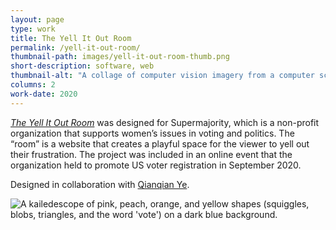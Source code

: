 ```yaml
---
layout: page
type: work
title: The Yell It Out Room
permalink: /yell-it-out-room/
thumbnail-path: images/yell-it-out-room-thumb.png
short-description: software, web
thumbnail-alt: "A collage of computer vision imagery from a computer screen, person's face, and their home in in bright greens, blues, and purples."
columns: 2
work-date: 2020
---
```


<em><a href="https://www.supercharge2020.com/rooms/yelling-room">The Yell It Out Room</a></em> was designed for Supermajority, which is a non-profit organization that supports women’s issues in voting and politics.
The “room” is a website that creates a playful space for the viewer to yell out their frustration.
The project was included in an online event that the organization held to promote US voter registration in September 2020.

Designed in collaboration with <a href="https://qianqian-ye.com/">Qianqian Ye</a>.

<div class="invisible-margin image-grid">
<div class="col-30-block grid-margin-bottom grid-margin-right video">
<img src="{{ site.baseurl }}/images/yell-it-out-room-01.png" alt="A kailedescope of pink, peach, orange, and yellow shapes (squiggles, blobs, triangles, and the word 'vote') on a dark blue background.">
</div>
</div>
